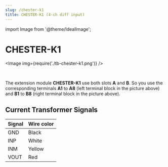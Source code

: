 ```yaml
---
slug: /chester-k1
title: CHESTER-K1 (4-ch diff input)
---
```

import Image from '@theme/IdealImage';

# CHESTER-K1

<Image img={require('./tb-chester-k1.png')} />

<br />

The extension module **CHESTER-K1** use both slots **A** and **B**. So you use the corresponding terminals **A1** to **A8** (left terminal block in the picture above) and **B1** to **B8** (right terminal block in the picture above).

## Current Transformer Signals

| Signal | Wire color |
| ------ | ---------- |
| GND    | Black      |
| INP    | White      |
| INM    | Yellow     |
| VOUT   | Red        |
